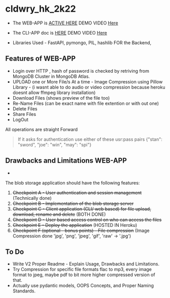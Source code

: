 # cldwry_hk_2k22

- The WEB-APP is [ACTIVE HERE](https://drive-cldwry-2k22.herokuapp.com/) DEMO VIDEO [Here](https://drive.google.com/file/d/1OOKMo7FlSpO9lMwOf2oxPPJsvIxuUDky/view?usp=sharing)
- The CLI-APP doc is [HERE](https://github.com/Joel-Marc/cldwry_hk_2k22/blob/master/CLI_APP/README.md) DEMO VIDEO [Here](https://drive.google.com/file/d/1KHnlLSwQca4Bd9-L1y69MIh5MGG8yfnY/view?usp=sharing)

- Libraries Used - FastAPI, pymongo, PIL, hashlib FOR the Backend, 

## Features of WEB-APP

- Login over HTTP , hash of password is checked by retriving from MongoDB Cluster in MongoDB Atlas.
- UPLOAD one or More File/s At a time - Image Compression using Pillow Library - (i wasnt able to do audio or video compression because heroku doesnt allow ffmpeg library installation)
- Download Files (shows preview of the file too)
- Re-Name Files (can be exact name with file extention or with out one)
- Delete Files
- Share Files
- LogOut

All operations are straight Forward

> If it asks for authentication use either of these usr:pass pairs {"stan": "sword", "joe": "win", "may": "spi"}

## Drawbacks and Limitations WEB-APP

- 

The blob storage application should have the following features:

1. ~~Checkpoint A - User authentication and session management~~ (Technically done)
2. ~~Checkpoint B - Implementation of the blob storage server~~
3. ~~Checkpoint C - Client application (CLI/ web based) for file upload, download, rename and delete~~ (BOTH DONE)
4. ~~Checkpoint D - User based access control on who can access the files~~
5. ~~Checkpoint E - Deploy the application~~ (HOSTED IN Heroku)
6. ~~Checkpoint F (optional - bonus points) - File compression~~ (Image Compression done 'jpg', 'png', 'jpeg', 'gif', 'raw' -> '.jpg')

## To Do

- Write V2 Proper Readme - Explain Usage, Drawbacks and Limitations.
- Try Compression for specific file formats flac to mp3, every image format to jpeg, maybe pdf to bit more higher compressed version of that.
- Actually use pydantic models, OOPS Concepts, and Proper Naming Standards.
  
